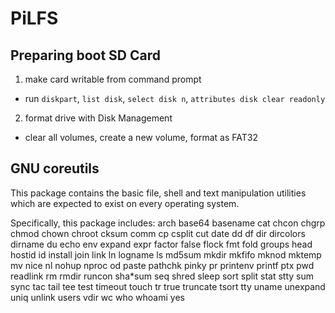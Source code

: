 # PiLFS

## Preparing boot SD Card

1. make card writable from command prompt
  - run `diskpart`, `list disk`, `select disk n`, `attributes disk clear readonly`
2. format drive with Disk Management
  - clear all volumes, create a new volume, format as FAT32

## GNU coreutils

This package contains the basic file, shell and text manipulation utilities which are expected to exist on every operating system.

Specifically, this package includes: arch base64 basename cat chcon chgrp chmod chown chroot cksum comm cp csplit cut date dd df dir dircolors dirname du echo env expand expr factor false flock fmt fold groups head hostid id install join link ln logname ls md5sum mkdir mkfifo mknod mktemp mv nice nl nohup nproc od paste pathchk pinky pr printenv printf ptx pwd readlink rm rmdir runcon sha*sum seq shred sleep sort split stat stty sum sync tac tail tee test timeout touch tr true truncate tsort tty uname unexpand uniq unlink users vdir wc who whoami yes